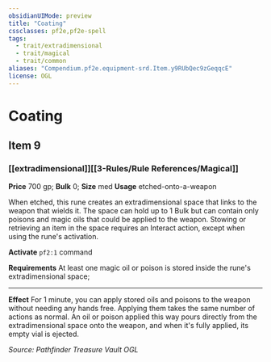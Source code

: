 ```yaml
---
obsidianUIMode: preview
title: "Coating"
cssclasses: pf2e,pf2e-spell
tags:
  - trait/extradimensional
  - trait/magical
  - trait/common
aliases: "Compendium.pf2e.equipment-srd.Item.y9RUbQec9zGeqqcE"
license: OGL
---
```

# Coating
## Item 9
### [[extradimensional]][[3-Rules/Rule References/Magical]]


**Price** 700 gp; 
**Bulk** 0; **Size** med
**Usage** etched-onto-a-weapon

When etched, this rune creates an extradimensional space that links to the weapon that wields it. The space can hold up to 1 Bulk but can contain only poisons and magic oils that could be applied to the weapon. Stowing or retrieving an item in the space requires an Interact action, except when using the rune's activation.

**Activate** `pf2:1` command

**Requirements** At least one magic oil or poison is stored inside the rune's extradimensional space;

* * *

**Effect** For 1 minute, you can apply stored oils and poisons to the weapon without needing any hands free. Applying them takes the same number of actions as normal. An oil or poison applied this way pours directly from the extradimensional space onto the weapon, and when it's fully applied, its empty vial is ejected.

*Source: Pathfinder Treasure Vault*
*OGL*